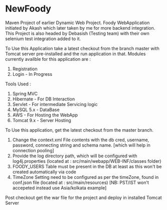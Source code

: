 # NewFoody

Maven Project of earlier Dynamic Web Project. Foody WebApplication initiated by Akash which later taken by me for more backend integration.
This Project is also headed by Debasish (Testing team) with their own selenium test integration added to it.

To Use this Application take a latest checkout from the branch master with Tomcat server pre-installed and the run application in that. Modules currently availble for this application are :

1. Registration
2. Login - In Progress

Tools Used :
   1. Spring MVC 
   2. Hibernate - For DB Interaction
   3. Servlet - For intermediate Servicing logic
   4. MySQL 5.x - DataBase
   5. AWS - For Hosting the WebApp
   6. Tomcat 9.x - Server Hosting

To Use this application, get the latest checkout from the master branch.

   1. Change the context.xml File contents with the db cred, username, password, connecting string and schema name. [which will help in connection pooling]
   2. Provide the log directory path, which will be configured with log4j.properties (located at : src/main/webapp/WEB-INF/classes folder)
   3. FOODY_USERS Table must be present in the DB at least as this won't be created automatically via code 
   4. TimeZone Setting need to be configured as per the timeZone, found in conf.json file (located at : src/main/resources) [NB: PST/IST won't accepeted instead use Asia/kolkata example]

Post checkout get the war file for the project and deploy in installed Tomcat Server
